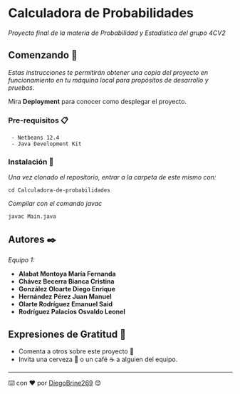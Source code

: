 # Calculadora de Probabilidades

_Proyecto final de la materia de Probabilidad y Estadística del grupo 4CV2_

## Comenzando 🚀

_Estas instrucciones te permitirán obtener una copia del proyecto en funcionamiento en tu máquina local para propósitos de desarrollo y pruebas._

Mira **Deployment** para conocer como desplegar el proyecto.

### Pre-requisitos 📋

```
 - Netbeans 12.4
 - Java Development Kit
```

### Instalación 🔧

_Una vez clonado el repositorio, entrar a la carpeta de este mismo con:_

```
cd Calculadora-de-probabilidades
```
_Compilar con el comando javac_

```
javac Main.java
```
[Casos de uso]: http://limni.net/blog/
## Autores ✒️

_Equipo 1:_

* **Alabat Montoya María Fernanda**
* **Chávez Becerra Bianca Cristina**
* **González Oloarte Diego Enrique**
* **Hernández Pérez Juan Manuel**
* **Olarte Rodríguez Emanuel Said**
* **Rodríguez Palacios Osvaldo Leonel**


## Expresiones de Gratitud 🎁

* Comenta a otros sobre este proyecto 📢
* Invita una cerveza 🍺 o un café ☕ a alguien del equipo. 

---
⌨️ con ❤️ por [DiegoBrine269](https://github.com/DiegoBrine269) 😊
